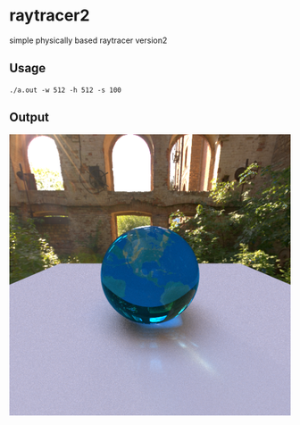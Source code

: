# raytracer2
simple physically based raytracer version2

## Usage
```
./a.out -w 512 -h 512 -s 100
```

## Output
![](output/output20.png)
